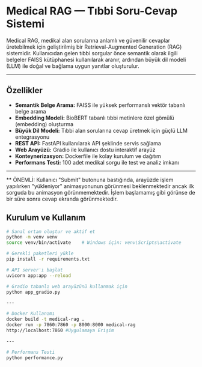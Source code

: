 # Medical RAG — Tıbbi Soru-Cevap Sistemi

Medical RAG, medikal alan sorularına anlamlı ve güvenilir cevaplar üretebilmek için geliştirilmiş bir Retrieval-Augmented Generation (RAG) sistemidir. Kullanıcıdan gelen tıbbi sorgular önce semantik olarak ilgili belgeler FAISS kütüphanesi kullanılarak aranır, ardından büyük dil modeli (LLM) ile doğal ve bağlama uygun yanıtlar oluşturulur.


---

## Özellikler

- **Semantik Belge Arama:** FAISS ile yüksek performanslı vektör tabanlı belge arama  
- **Embedding Modeli:** BioBERT tabanlı tıbbi metinlere özel gömülü (embedding) oluşturma  
- **Büyük Dil Modeli:** Tıbbi alan sorularına cevap üretmek için güçlü LLM entegrasyonu  
- **REST API:** FastAPI kullanılarak API şeklinde servis sağlama  
- **Web Arayüzü:** Gradio ile kullanıcı dostu interaktif arayüz  
- **Konteynerizasyon:** Dockerfile ile kolay kurulum ve dağıtım  
- **Performans Testi:** 100 adet medikal sorgu ile test ve analiz imkanı  

---
** ÖNEMLİ: Kullanıcı "Submit" butonuna bastığında, arayüzde işlem yapılırken "yükleniyor" animasyonunun görünmesi beklenmektedir ancak ilk sorguda bu animasyon görünmemektedir. İşlem başlamamış gibi görünse de bir süre sonra cevap ekranda görünmektedir.

## Kurulum ve Kullanım 

```bash
# Sanal ortam oluştur ve aktif et
python -m venv venv
source venv/bin/activate    # Windows için: venv\Scripts\activate

# Gerekli paketleri yükle
pip install -r requirements.txt

# API server'ı başlat
uvicorn app:app --reload

# Gradio tabanlı web arayüzünü kullanmak için
python app_gradio.py

---

# Docker Kullanımı
docker build -t medical-rag .
docker run -p 7860:7860 -p 8000:8000 medical-rag
http://localhost:7860 #Uygulamaya Erişim

---

# Performans Testi
python performance.py


